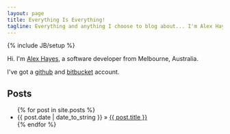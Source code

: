 ```yaml
---
layout: page
title: Everything Is Everything!
tagline: Everything and anything I choose to blog about... I'm Alex Hayes and this is my b(l)og.
---
```

{% include JB/setup %}

Hi. I'm [Alex Hayes](https://en.gravatar.com/alexhayes), a software developer from Melbourne, Australia.

I've got a [github](https://github.com/alexhayes) and [bitbucket](https://bitbucket.org/alexhayes) account.

## Posts

<ul class="posts">
  {% for post in site.posts %}
    <li><span>{{ post.date | date_to_string }}</span> &raquo; <a href="{{ BASE_PATH }}{{ post.url }}">{{ post.title }}</a></li>
  {% endfor %}
</ul>